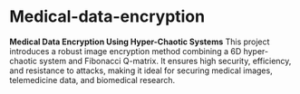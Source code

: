# Medical-data-encryption
**Medical Data Encryption Using Hyper-Chaotic Systems**   This project introduces a robust image encryption method combining a 6D hyper-chaotic system and Fibonacci Q-matrix. It ensures high security, efficiency, and resistance to attacks, making it ideal for securing medical images, telemedicine data, and biomedical research.
